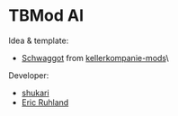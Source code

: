 # TBMod AI

Idea & template:
- [Schwaggot](https://github.com/Schwaggot) from [kellerkompanie-mods](https://github.com/Schwaggot/kellerkompanie-mods/tree/master/addons/ai)\

Developer:
- [shukari](https://github.com/shukari)
- [Eric Ruhland](https://github.com/Er1807)
